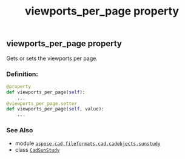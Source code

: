 ﻿---
title: viewports_per_page property
second_title: Aspose.CAD for Python via .NET API References
description: 
type: docs
weight: 430
url: /python-net/aspose.cad.fileformats.cad.cadobjects.sunstudy/cadsunstudy/viewports_per_page/
is_root: false
---

## viewports_per_page property


Gets or sets the viewports per page.
### Definition:
```python
@property
def viewports_per_page(self):
    ...
@viewports_per_page.setter
def viewports_per_page(self, value):
    ...
```

### See Also
* module [`aspose.cad.fileformats.cad.cadobjects.sunstudy`](../../)
* class [`CadSunStudy`](/cad/python-net/aspose.cad.fileformats.cad.cadobjects.sunstudy/cadsunstudy)
